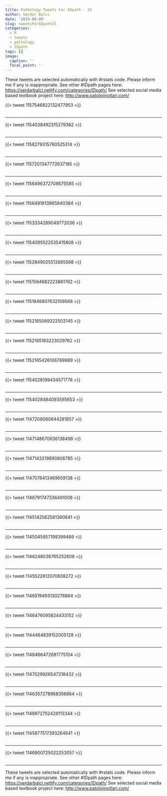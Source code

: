 ```yaml
---
title: Pathology Tweets For IDpath - 25
author: Serdar Balci
date: '2019-08-09'
slug: tweetsForIDpath25
categories:
  - R
  - tweets
  - pathology
  - IDpath
tags: []
image:
  caption: ''
  focal_point: ''
---
```



These tweets are selected automatically with #rstats code. Please inform me if any is inappropriate.
See other #IDpath pages here: https://serdarbalci.netlify.com/categories/IDpath/ 
See selected social media based textbook project here: http://www.patolojinotlari.com/

{{< tweet 1157546822132477953 >}}
<br>
<br>
<hr>
{{< tweet 1154038492315279362 >}}
<br>
<br>
<hr>
{{< tweet 1158279315760525314 >}}
<br>
<br>
<hr>
{{< tweet 1157201347772637185 >}}
<br>
<br>
<hr>
{{< tweet 1156496372708675585 >}}
<br>
<br>
<hr>
{{< tweet 1156491813965840384 >}}
<br>
<br>
<hr>
{{< tweet 1153334289049772036 >}}
<br>
<br>
<hr>
{{< tweet 1154095522535415808 >}}
<br>
<br>
<hr>
{{< tweet 1152849025512685568 >}}
<br>
<br>
<hr>
{{< tweet 1151564682223861762 >}}
<br>
<br>
<hr>
{{< tweet 1151846807632109568 >}}
<br>
<br>
<hr>
{{< tweet 1152165069322502145 >}}
<br>
<br>
<hr>
{{< tweet 1152165183223029762 >}}
<br>
<br>
<hr>
{{< tweet 1152165426106789889 >}}
<br>
<br>
<hr>
{{< tweet 1154028199434571776 >}}
<br>
<br>
<hr>
{{< tweet 1154028484093595653 >}}
<br>
<br>
<hr>
{{< tweet 1147208060844281857 >}}
<br>
<br>
<hr>
{{< tweet 1147148670636138498 >}}
<br>
<br>
<hr>
{{< tweet 1147143219890806785 >}}
<br>
<br>
<hr>
{{< tweet 1147076413469659138 >}}
<br>
<br>
<hr>
{{< tweet 1146791747336491008 >}}
<br>
<br>
<hr>
{{< tweet 1145142562581360641 >}}
<br>
<br>
<hr>
{{< tweet 1145045857198399489 >}}
<br>
<br>
<hr>
{{< tweet 1146248038765252608 >}}
<br>
<br>
<hr>
{{< tweet 1145522812070838272 >}}
<br>
<br>
<hr>
{{< tweet 1146519493130276864 >}}
<br>
<br>
<hr>
{{< tweet 1146476095824433152 >}}
<br>
<br>
<hr>
{{< tweet 1144464839152005128 >}}
<br>
<br>
<hr>
{{< tweet 1146466472681775104 >}}
<br>
<br>
<hr>
{{< tweet 1147029926547218432 >}}
<br>
<br>
<hr>
{{< tweet 1146357278968356864 >}}
<br>
<br>
<hr>
{{< tweet 1146972752429113344 >}}
<br>
<br>
<hr>
{{< tweet 1145877517393264641 >}}
<br>
<br>
<hr>
{{< tweet 1146900725022253057 >}}
<br>
<br>
<hr>


These tweets are selected automatically with #rstats code. Please inform me if any is inappropriate.
See other #IDpath pages here: https://serdarbalci.netlify.com/categories/IDpath/ 
See selected social media based textbook project here: http://www.patolojinotlari.com/
